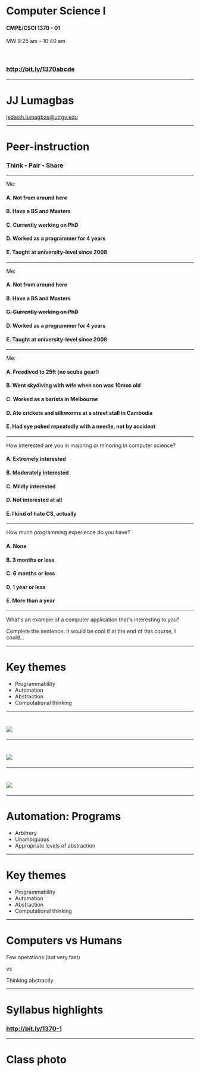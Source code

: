 <!--
$theme: gaia
template: invert
footer: CMPE/CSCI 1370 - 01 
-->

# Computer Science I
#### CMPE/CSCI 1370 - 01 

MW 9:25 am - 10:40 am
<br>
<br>
<br>
### http://bit.ly/1370abcde

---

# JJ Lumagbas

jedaiah.lumagbas@utrgv.edu

---

# Peer-instruction

### Think - Pair - Share

---

Me:

#### A. Not from around here
#### B. Have a BS and Masters
#### C. Currently working on PhD
#### D. Worked as a programmer for 4 years
#### E. Taught at university-level since 2008

---

Me:

#### A. Not from around here
#### B. Have a BS and Masters
#### ~~C. Currently working on PhD~~
#### D. Worked as a programmer for 4 years
#### E. Taught at university-level since 2008

---

Me:

#### A. Freedived to 25ft (no scuba gear!)
#### B. Went skydiving with wife when son was 10mos old
#### C. Worked as a barista in Melbourne
#### D. Ate crickets and silkworms at a street stall in Cambodia
#### E. Had eye poked repeatedly with a needle, not by accident

---

How interested are you in majoring or minoring in computer science?

#### A. Extremely interested
#### B. Moderately interested
#### C. Mildly interested
#### D. Not interested at all
#### E. I kind of hate CS, actually

---

How much programming experience do you have?

#### A. None
#### B. 3 months or less
#### C. 6 months or less
#### D. 1 year or less
#### E. More than a year

---

What's an example of a computer application that's interesting to you?

Complete the sentence: It would be cool if at the end of this course, I could...

---

# Key themes

- Programmability
- Automation
- Abstraction
- Computational thinking

---

# ![](images/automation-1.png)

---


# ![](images/automation-2.png)

---

# ![](images/automation-3.png)

---

# Automation: Programs

- Arbitrary
- Unambiguous
- Appropriate levels of abstraction

---

# Key themes

- Programmability
- Automation
- Abstraction
- Computational thinking

---

# Computers vs Humans

Few operations (but very fast)

vs

Thinking abstractly

---

# Syllabus highlights

### http://bit.ly/1370-1

---

# Class photo